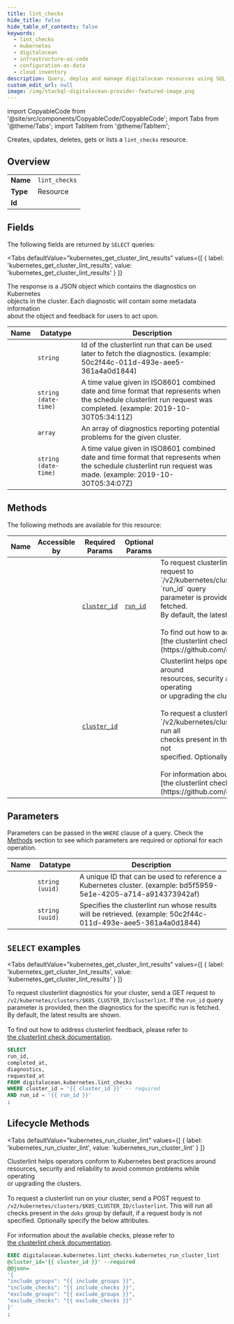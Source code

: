```yaml
--- 
title: lint_checks
hide_title: false
hide_table_of_contents: false
keywords:
  - lint_checks
  - kubernetes
  - digitalocean
  - infrastructure-as-code
  - configuration-as-data
  - cloud inventory
description: Query, deploy and manage digitalocean resources using SQL
custom_edit_url: null
image: /img/stackql-digitalocean-provider-featured-image.png
---
```


import CopyableCode from '@site/src/components/CopyableCode/CopyableCode';
import Tabs from '@theme/Tabs';
import TabItem from '@theme/TabItem';

Creates, updates, deletes, gets or lists a <code>lint_checks</code> resource.

## Overview
<table><tbody>
<tr><td><b>Name</b></td><td><code>lint_checks</code></td></tr>
<tr><td><b>Type</b></td><td>Resource</td></tr>
<tr><td><b>Id</b></td><td><CopyableCode code="digitalocean.kubernetes.lint_checks" /></td></tr>
</tbody></table>

## Fields

The following fields are returned by `SELECT` queries:

<Tabs
    defaultValue="kubernetes_get_cluster_lint_results"
    values={[
        { label: 'kubernetes_get_cluster_lint_results', value: 'kubernetes_get_cluster_lint_results' }
    ]}
>
<TabItem value="kubernetes_get_cluster_lint_results">

The response is a JSON object which contains the diagnostics on Kubernetes<br />objects in the cluster. Each diagnostic will contain some metadata information<br />about the object and feedback for users to act upon.<br />

<table>
<thead>
    <tr>
    <th>Name</th>
    <th>Datatype</th>
    <th>Description</th>
    </tr>
</thead>
<tbody>
<tr>
    <td><CopyableCode code="run_id" /></td>
    <td><code>string</code></td>
    <td>Id of the clusterlint run that can be used later to fetch the diagnostics. (example: 50c2f44c-011d-493e-aee5-361a4a0d1844)</td>
</tr>
<tr>
    <td><CopyableCode code="completed_at" /></td>
    <td><code>string (date-time)</code></td>
    <td>A time value given in ISO8601 combined date and time format that represents when the schedule clusterlint run request was completed. (example: 2019-10-30T05:34:11Z)</td>
</tr>
<tr>
    <td><CopyableCode code="diagnostics" /></td>
    <td><code>array</code></td>
    <td>An array of diagnostics reporting potential problems for the given cluster.</td>
</tr>
<tr>
    <td><CopyableCode code="requested_at" /></td>
    <td><code>string (date-time)</code></td>
    <td>A time value given in ISO8601 combined date and time format that represents when the schedule clusterlint run request was made. (example: 2019-10-30T05:34:07Z)</td>
</tr>
</tbody>
</table>
</TabItem>
</Tabs>

## Methods

The following methods are available for this resource:

<table>
<thead>
    <tr>
    <th>Name</th>
    <th>Accessible by</th>
    <th>Required Params</th>
    <th>Optional Params</th>
    <th>Description</th>
    </tr>
</thead>
<tbody>
<tr>
    <td><a href="#kubernetes_get_cluster_lint_results"><CopyableCode code="kubernetes_get_cluster_lint_results" /></a></td>
    <td><CopyableCode code="select" /></td>
    <td><a href="#parameter-cluster_id"><code>cluster_id</code></a></td>
    <td><a href="#parameter-run_id"><code>run_id</code></a></td>
    <td>To request clusterlint diagnostics for your cluster, send a GET request to<br />`/v2/kubernetes/clusters/$K8S_CLUSTER_ID/clusterlint`. If the `run_id` query<br />parameter is provided, then the diagnostics for the specific run is fetched.<br />By default, the latest results are shown.<br /><br />To find out how to address clusterlint feedback, please refer to<br />[the clusterlint check documentation](https://github.com/digitalocean/clusterlint/blob/master/checks.md).<br /></td>
</tr>
<tr>
    <td><a href="#kubernetes_run_cluster_lint"><CopyableCode code="kubernetes_run_cluster_lint" /></a></td>
    <td><CopyableCode code="exec" /></td>
    <td><a href="#parameter-cluster_id"><code>cluster_id</code></a></td>
    <td></td>
    <td>Clusterlint helps operators conform to Kubernetes best practices around<br />resources, security and reliability to avoid common problems while operating<br />or upgrading the clusters.<br /><br />To request a clusterlint run on your cluster, send a POST request to<br />`/v2/kubernetes/clusters/$K8S_CLUSTER_ID/clusterlint`. This will run all<br />checks present in the `doks` group by default, if a request body is not<br />specified. Optionally specify the below attributes.<br /><br />For information about the available checks, please refer to<br />[the clusterlint check documentation](https://github.com/digitalocean/clusterlint/blob/master/checks.md).<br /></td>
</tr>
</tbody>
</table>

## Parameters

Parameters can be passed in the `WHERE` clause of a query. Check the [Methods](#methods) section to see which parameters are required or optional for each operation.

<table>
<thead>
    <tr>
    <th>Name</th>
    <th>Datatype</th>
    <th>Description</th>
    </tr>
</thead>
<tbody>
<tr id="parameter-cluster_id">
    <td><CopyableCode code="cluster_id" /></td>
    <td><code>string (uuid)</code></td>
    <td>A unique ID that can be used to reference a Kubernetes cluster. (example: bd5f5959-5e1e-4205-a714-a914373942af)</td>
</tr>
<tr id="parameter-run_id">
    <td><CopyableCode code="run_id" /></td>
    <td><code>string (uuid)</code></td>
    <td>Specifies the clusterlint run whose results will be retrieved. (example: 50c2f44c-011d-493e-aee5-361a4a0d1844)</td>
</tr>
</tbody>
</table>

## `SELECT` examples

<Tabs
    defaultValue="kubernetes_get_cluster_lint_results"
    values={[
        { label: 'kubernetes_get_cluster_lint_results', value: 'kubernetes_get_cluster_lint_results' }
    ]}
>
<TabItem value="kubernetes_get_cluster_lint_results">

To request clusterlint diagnostics for your cluster, send a GET request to<br />`/v2/kubernetes/clusters/$K8S_CLUSTER_ID/clusterlint`. If the `run_id` query<br />parameter is provided, then the diagnostics for the specific run is fetched.<br />By default, the latest results are shown.<br /><br />To find out how to address clusterlint feedback, please refer to<br />[the clusterlint check documentation](https://github.com/digitalocean/clusterlint/blob/master/checks.md).<br />

```sql
SELECT
run_id,
completed_at,
diagnostics,
requested_at
FROM digitalocean.kubernetes.lint_checks
WHERE cluster_id = '{{ cluster_id }}' -- required
AND run_id = '{{ run_id }}'
;
```
</TabItem>
</Tabs>


## Lifecycle Methods

<Tabs
    defaultValue="kubernetes_run_cluster_lint"
    values={[
        { label: 'kubernetes_run_cluster_lint', value: 'kubernetes_run_cluster_lint' }
    ]}
>
<TabItem value="kubernetes_run_cluster_lint">

Clusterlint helps operators conform to Kubernetes best practices around<br />resources, security and reliability to avoid common problems while operating<br />or upgrading the clusters.<br /><br />To request a clusterlint run on your cluster, send a POST request to<br />`/v2/kubernetes/clusters/$K8S_CLUSTER_ID/clusterlint`. This will run all<br />checks present in the `doks` group by default, if a request body is not<br />specified. Optionally specify the below attributes.<br /><br />For information about the available checks, please refer to<br />[the clusterlint check documentation](https://github.com/digitalocean/clusterlint/blob/master/checks.md).<br />

```sql
EXEC digitalocean.kubernetes.lint_checks.kubernetes_run_cluster_lint 
@cluster_id='{{ cluster_id }}' --required 
@@json=
'{
"include_groups": "{{ include_groups }}", 
"include_checks": "{{ include_checks }}", 
"exclude_groups": "{{ exclude_groups }}", 
"exclude_checks": "{{ exclude_checks }}"
}'
;
```
</TabItem>
</Tabs>
